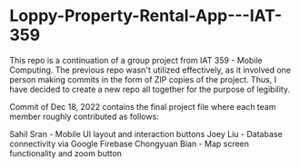 # Loppy-Property-Rental-App---IAT-359
This repo is a continuation of a group project from IAT 359 - Mobile Computing. The previous repo wasn't utilized effectively, as it involved one person making commits in the form of ZIP copies of the project. Thus, I have decided to create a new repo all together for the purpose of legibility. 

Commit of Dec 18, 2022 contains the final project file where each team member roughly contributed as follows:

Sahil Sran - Mobile UI layout and interaction buttons
Joey Liu - Database connectivity via Google Firebase
Chongyuan Bian - Map screen functionality and zoom button
